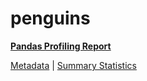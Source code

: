 # penguins

[**Pandas Profiling Report**](https://epistasislab.github.io/pmlb/profile/penguins.html)

[Metadata](metadata.yaml) | [Summary Statistics](summary_stats.tsv)

